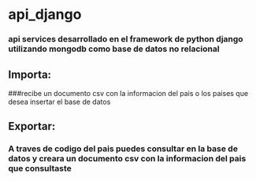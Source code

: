 # api_django

### api services desarrollado en el framework de python django utilizando mongodb como base de datos no relacional
## Importa:
  ###recibe un documento csv con la informacion del pais o los paises que desea insertar el base de datos
## Exportar:
  ### A traves de codigo del pais puedes consultar en la base de datos y creara un documento csv con la informacion del pais que consultaste
